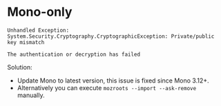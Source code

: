 # Mono-only
```
Unhandled Exception:
System.Security.Cryptography.CryptographicException: Private/public key mismatch
```
```
The authentication or decryption has failed
```

Solution:
- Update Mono to latest version, this issue is fixed since Mono 3.12+.
- Alternatively you can execute ```mozroots --import --ask-remove``` manually.